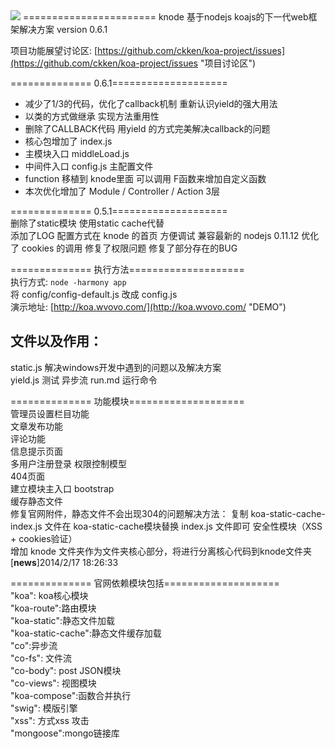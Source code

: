 <img src="http://koa.wvovo.com/knode.gif">
=======================
knode 基于nodejs koajs的下一代web框架解决方案 version 0.6.1

项目功能展望讨论区: [https://github.com/ckken/koa-project/issues](https://github.com/ckken/koa-project/issues "项目讨论区")	

============== 0.6.1====================		
- 减少了1/3的代码，优化了callback机制 重新认识yield的强大用法				
- 以类的方式做继承 实现方法重用性		
- 删除了CALLBACK代码 用yield 的方式完美解决callback的问题   	
- 核心包增加了 index.js 	
- 主模块入口 middleLoad.js 	
- 中间件入口 config.js 主配置文件		
- function 移植到 knode里面 可以调用 F函数来增加自定义函数		
- 本次优化增加了 Module / Controller / Action 3层 	

	
============== 0.5.1====================	
删除了static模块 使用static cache代替	
添加了LOG 配置方式在 knode 的首页 方便调试	
兼容最新的 nodejs 0.11.12
优化了 cookies 的调用
修复了权限问题
修复了部分存在的BUG

============== 执行方法====================		
执行方式: `node -harmony app`	
将 config/config-default.js 改成 config.js 	
演示地址: [http://koa.wvovo.com/](http://koa.wvovo.com/ "DEMO")	
## 文件以及作用：	
static.js 解决windows开发中遇到的问题以及解决方案	
yield.js 测试 异步流	
run.md 运行命令	

============== 功能模块====================		
管理员设置栏目功能	
文章发布功能	
评论功能	
信息提示页面	
多用户注册登录	
权限控制模型	
404页面	
建立模块主入口	
bootstrap	
缓存静态文件	
修复官网附件，静态文件不会出现304的问题解决方法：
复制 koa-static-cache-index.js 文件在 koa-static-cache模块替换 index.js 文件即可	
安全性模块（XSS + cookies验证）	
增加 knode 文件夹作为文件夹核心部分，将进行分离核心代码到knode文件夹[**news**]2014/2/17 18:26:33	

============== 官网依赖模块包括====================		
"koa": koa核心模块  	
"koa-route":路由模块    
"koa-static":静态文件加载  	
"koa-static-cache":静态文件缓存加载  
"co":异步流  
"co-fs": 文件流  
"co-body": post JSON模块  
"co-views": 视图模块  
"koa-compose":函数合并执行  
"swig": 模版引擎  
"xss":    方式xss 攻击    
"mongoose":mongo链接库    









